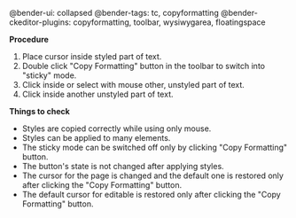 @bender-ui: collapsed
@bender-tags: tc, copyformatting
@bender-ckeditor-plugins: copyformatting, toolbar, wysiwygarea, floatingspace

**Procedure**

1. Place cursor inside styled part of text.
2. Double click "Copy Formatting" button in the toolbar to switch into "sticky" mode.
3. Click inside or select with mouse other, unstyled part of text.
4. Click inside another unstyled part of text.

**Things to check**

* Styles are copied correctly while using only mouse.
* Styles can be applied to many elements.
* The sticky mode can be switched off only by clicking "Copy Formatting" button.
* The button's state is not changed after applying styles.
* The cursor for the page is changed and the default one is restored only after clicking the "Copy Formatting" button.
* The default cursor for editable is restored only after clicking the "Copy Formatting" button.






